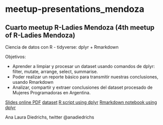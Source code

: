 # meetup-presentations_mendoza
## Cuarto meetup R-Ladies Mendoza (4th meetup of R-Ladies Mendoza)

Ciencia de datos con R - tidyverse: dplyr + Rmarkdown

Objetivos:

* Aprender a limpiar y procesar un dataset usando comandos de dplyr: filter, mutate, arrange, select, summarise.
* Poder realizar un reporte básico para transmitir nuestras conclusiones, usando Rmarkdown
* Analizar, compartir y extraer conclusiones del dataset procesado de Mujeres Programadoras en Argentina.


[Slides online ](https://docs.google.com/presentation/d/17cmt6ydoq74hgd83H7dKTdqZNZdvHaxDUUbmQxDXBYk/edit?usp=sharing) 
[PDF](R-Ladies-cuarto-meetup-tidyverse-dplyr.pdf)
[dataset](Todas.las.carreras27032018.csv)
[R script using dplyr](mujeres-programadoras.R)
[Rmarkdown notebook using dplyr](mujeres2.Rmd)

Ana Laura Diedrichs, twitter @anadiedrichs




